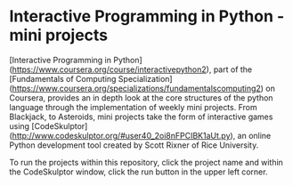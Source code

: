 # Interactive Programming in Python - mini projects
[Interactive Programming in Python] (https://www.coursera.org/course/interactivepython2), part of the [Fundamentals of Computing Specialization] (https://www.coursera.org/specializations/fundamentalscomputing2) on Coursera, provides an in depth look at the core structures of the python language through the implementation of weekly mini projects. From Blackjack, to Asteroids, mini projects take the form of interactive games using [CodeSkulptor] (http://www.codeskulptor.org/#user40_2oi8nFPCIBK1aUt.py), an online Python development tool created by Scott Rixner of Rice University.

To run the projects within this repository, click the project name and within the CodeSkulptor window, click the run button in the upper left corner. 
